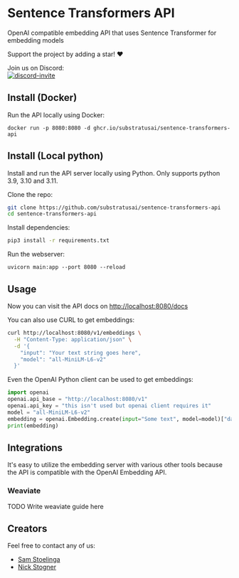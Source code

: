 # Sentence Transformers API

OpenAI compatible embedding API that uses Sentence Transformer for embedding models

Support the project by adding a star! ❤️

Join us on Discord:  
<a href="https://discord.gg/JeXhcmjZVm">
<img alt="discord-invite" src="https://dcbadge.vercel.app/api/server/JeXhcmjZVm?style=flat">
</a>

## Install (Docker)
Run the API locally using Docker:
```
docker run -p 8080:8080 -d ghcr.io/substratusai/sentence-transformers-api
```

## Install (Local python)
Install and run the API server locally using Python. Only supports python 3.9, 3.10 and 3.11.

Clone the repo:
```bash
git clone https://github.com/substratusai/sentence-transformers-api
cd sentence-transformers-api
```

Install dependencies:
```bash
pip3 install -r requirements.txt
```

Run the webserver:
```
uvicorn main:app --port 8080 --reload
```

## Usage
Now you can visit the API docs on [http://localhost:8080/docs](http://localhost:8080/docs)

You can also use CURL to get embeddings:
```bash
curl http://localhost:8080/v1/embeddings \
  -H "Content-Type: application/json" \
  -d '{
    "input": "Your text string goes here",
    "model": "all-MiniLM-L6-v2"
  }'
```

Even the OpenAI Python client can be used to get embeddings:
```python
import openai
openai.api_base = "http://localhost:8080/v1"
openai.api_key = "this isn't used but openai client requires it"
model = "all-MiniLM-L6-v2"
embedding = openai.Embedding.create(input="Some text", model=model)["data"][0]["embedding"]
print(embedding)
```

## Integrations
It's easy to utilize the embedding server with various other tools because
the API is compatible with the OpenAI Embedding API.

### Weaviate
TODO Write weaviate guide here


## Creators
Feel free to contact any of us:
* [Sam Stoelinga](https://www.linkedin.com/in/samstoelinga/)
* [Nick Stogner](https://www.linkedin.com/in/nstogner/)
